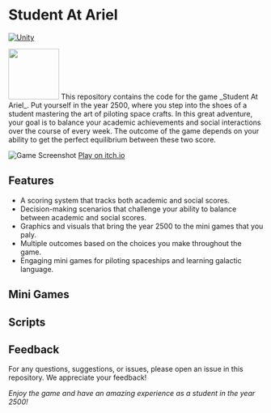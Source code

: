 # Student At Ariel

[![Unity](https://github.com/Game-Dev-Baram-Chahine/student-at-ariel-game/blob/main/pics/U_Logo_MadeWith_RichBlack_Knockout_RGB.png)](https://unity.com/)

<img src="https://github.com/Game-Dev-Baram-Chahine/student-at-ariel-game/blob/main/pics/U_Logo_MadeWith_RichBlack_Knockout_RGB.png" width="100" height="100">
This repository contains the code for the game _Student At Ariel_. Put yourself in the year 2500, where you step into the shoes of a student mastering the art of piloting space crafts. In this great adventure, your goal is to balance your academic achievements and social interactions over the course of every week. The outcome of the game depends on your ability to get the perfect equilibrium between these two score.

![Game Screenshot](https://github.com/Game-Dev-Baram-Chahine/student-at-ariel-game/blob/main/pics/home.png)
[Play on itch.io](https://gamedevbc.itch.io/studentariel-spaceuniversity)

## Features
* A scoring system that tracks both academic and social scores.
* Decision-making scenarios that challenge your ability to balance between academic and social scores.
* Graphics and visuals that bring the year 2500 to the mini games that you paly.
* Multiple outcomes based on the choices you make throughout the game.
* Engaging mini games for piloting spaceships and learning galactic language.

## Mini Games

## Scripts

## Feedback
For any questions, suggestions, or issues, please open an issue in this repository. We appreciate your feedback!

_Enjoy the game and have an amazing experience as a student in the year 2500!_
